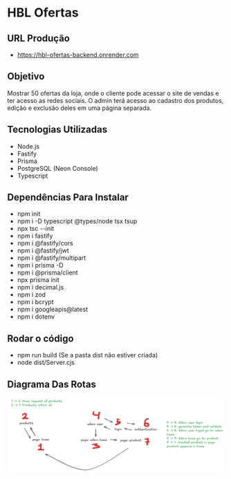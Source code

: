 # HBL Ofertas

## URL Produção
 - https://hbl-ofertas-backend.onrender.com

## Objetivo

Mostrar 50 ofertas da loja, onde o cliente pode acessar o site de vendas e ter acesso as redes sociais.
O admin terá acesso ao cadastro dos produtos, edição e exclusão deles em uma página separada.

## Tecnologias Utilizadas
  - Node.js
  - Fastify
  - Prisma
  - PostgreSQL (Neon Console)
  - Typescript

## Dependências Para Instalar
  - npm init
  - npm i -D typescript @types/node tsx tsup
  - npx tsc --init
  - npm i fastify
  - npm i @fastify/cors
  - npm i @fastify/jwt
  - npm i @fastify/multipart
  - npm i prisma -D
  - npm i @prisma/client
  - npx prisma init 
  - npm i decimal.js
  - npm i zod
  - npm i bcrypt
  - npm i googleapis@latest
  - npm i dotenv

## Rodar o código
  - npm run build (Se a pasta dist não estiver criada)
  - node dist/Server.cjs

## Diagrama Das Rotas
  ![alt text](diagram.png)